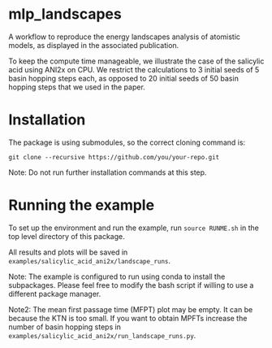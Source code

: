 # mlp_landscapes

A workflow to reproduce the energy landscapes analysis of atomistic models, as displayed in the associated publication.

To keep the compute time manageable, we illustrate the case of the salicylic acid using ANI2x on CPU. We restrict the calculations to 3 initial seeds of 5 basin hopping steps each, as opposed to 20 initial seeds of 50 basin hopping steps that we used in the paper. 

# Installation

The package is using submodules, so the correct cloning command is:

`git clone --recursive https://github.com/you/your-repo.git`

Note: Do not run further installation commands at this step.

# Running the example

To set up the environment and run the example, run `source RUNME.sh` in the top level directory of this package.

All results and plots will be saved in `examples/salicylic_acid_ani2x/landscape_runs`. 

Note: The example is configured to run using conda to install the subpackages. Please feel free to modify the bash script if willing to use a different package manager.

Note2: The mean first passage time (MFPT) plot may be empty. It can be because the KTN is too small. If you want to obtain MPFTs increase the number of basin hopping steps in `examples/salicylic_acid_ani2x/run_landscape_runs.py`.